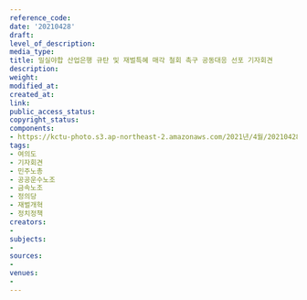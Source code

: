 ```yaml
---
reference_code: 
date: '20210428'
draft: 
level_of_description: 
media_type: 
title: 밀실야합 산업은행 규탄 및 재벌특혜 매각 철회 촉구 공동대응 선포 기자회견
description: 
weight: 
modified_at: 
created_at: 
link: 
public_access_status: 
copyright_status: 
components:
- https://kctu-photo.s3.ap-northeast-2.amazonaws.com/2021년/4월/20210428-밀실야합+산업은행+규탄+및+재벌특혜+매각+철회+촉구+공동대응+선포+기자회견_여의도_기자회견_민주노총_공공운수노조_금속노조_정의당_재벌개혁_정치정책/403079_56283_5114.jpg
tags:
- 여의도
- 기자회견
- 민주노총
- 공공운수노조
- 금속노조
- 정의당
- 재벌개혁
- 정치정책
creators:
- 
subjects:
- 
sources:
- 
venues:
- 
---
```

